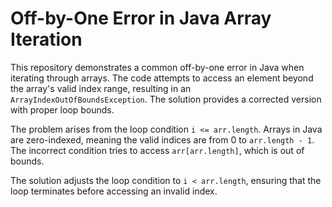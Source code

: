 # Off-by-One Error in Java Array Iteration

This repository demonstrates a common off-by-one error in Java when iterating through arrays. The code attempts to access an element beyond the array's valid index range, resulting in an `ArrayIndexOutOfBoundsException`.  The solution provides a corrected version with proper loop bounds.

The problem arises from the loop condition `i <= arr.length`.  Arrays in Java are zero-indexed, meaning the valid indices are from 0 to `arr.length - 1`.  The incorrect condition tries to access `arr[arr.length]`, which is out of bounds.

The solution adjusts the loop condition to `i < arr.length`, ensuring that the loop terminates before accessing an invalid index.